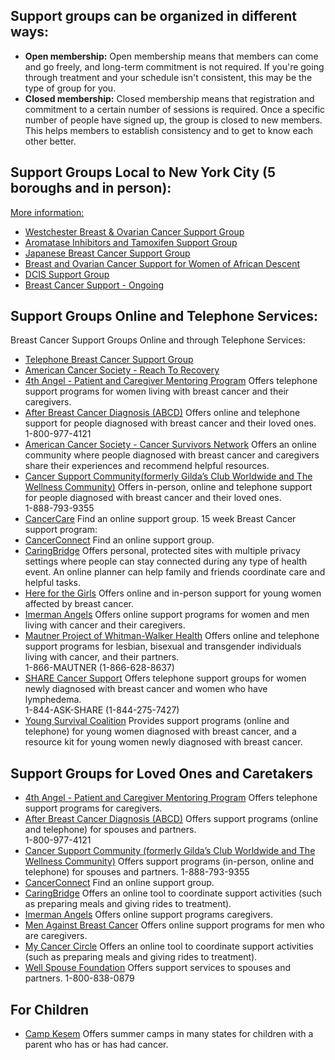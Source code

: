 ## Support groups can be organized in different ways:  
* **Open membership:** Open membership means that members can come and go freely, and long-term commitment is not required. If you're going through treatment and your schedule isn't consistent, this may be the type of group for you.  
* **Closed membership:** Closed membership means that registration and commitment to a certain number of sessions is required. Once a specific number of people have signed up, the group is closed to new members. This helps members to establish consistency and to get to know each other better.  

## Support Groups Local to New York City (5 boroughs and in person):  
[More information:](https://www.sharecancersupport.org/breast-cancer/support-groups/)
* [Westchester Breast & Ovarian Cancer Support Group](https://www.sharecancersupport.org/calendar/support-groups/westchester-breast-and-ovarian-cancer-support-group/)
* [Aromatase Inhibitors and Tamoxifen Support Group](https://www.sharecancersupport.org/calendar/support-groups/coping-with-aromatase-inhibitors-and-tamoxifen/)
* [Japanese Breast Cancer Support Group](https://www.sharecancersupport.org/calendar/support-groups/breast-cancer-support-japanese-daytime/)
* [Breast and Ovarian Cancer Support for Women of African Descent](https://www.sharecancersupport.org/calendar/support-groups/breast-and-ovarian-cancer-support-for-women-of-african-descent/)
* [DCIS Support Group](https://www.sharecancersupport.org/calendar/support-groups/dcis-support-group/)
* [Breast Cancer Support - Ongoing](https://www.sharecancersupport.org/calendar/support-groups/breast-cancer-support-ongoing/)

## Support Groups Online and Telephone Services: 
Breast Cancer Support Groups Online and through Telephone Services: 
* [Telephone Breast Cancer Support Group](https://www.sharecancersupport.org/calendar/support-groups/newly-diagnosed-telephone-support-group/)
* [American Cancer Society - Reach To Recovery](https://www.cancer.org/treatment/support-programs-and-services/reach-to-recovery.html)
* [4th Angel - Patient and Caregiver Mentoring Program](www.4thangel.org)
Offers telephone support programs for women living with breast cancer and their caregivers.
* [After Breast Cancer Diagnosis (ABCD)](www.abcdbreastcancersupport.org)
Offers online and telephone support for people diagnosed with breast cancer and their loved ones.  
1-800-977-4121
* [American Cancer Society - Cancer Survivors Network](www.csn.cancer.org/)
Offers an online community where people diagnosed with breast cancer and caregivers share their experiences and recommend helpful resources.
* [Cancer Support Community(formerly Gilda’s Club Worldwide and The Wellness Community)](www.cancersupportcommunity.org)
Offers in-person, online and telephone support for people diagnosed with breast cancer and their loved ones.  
1-888-793-9355
* [CancerCare](cancercare.org/support_groups/43-breast_cancer_patient_support_group)
Find an online support group. 
15 week Breast Cancer support program: 
* [CancerConnect](www.cancerconnect.com)
Find an online support group.
* [CaringBridge](www.caringbridge.org)
Offers personal, protected sites with multiple privacy settings where people can stay connected during any type of health event. An online planner can help family and friends coordinate care and helpful tasks.
* [Here for the Girls](www.hereforthegirls.org/support/)
Offers online and in-person support for young women affected by breast cancer.
* [Imerman Angels](www.imermanangels.org/)
Offers online support programs for women and men living with cancer and their caregivers.
* [Mautner Project of Whitman-Walker Health](https://www.whitman-walker.org/care-program/cancer-navigation)
Offers online and telephone support programs for lesbian, bisexual and transgender individuals living with cancer, and their partners.  
1-866-MAUTNER (1-866-628-8637)
* [SHARE Cancer Support](www.sharecancersupport.org/)
Offers telephone support groups for women newly diagnosed with breast cancer and women who have lymphedema.  
1-844-ASK-SHARE (1-844-275-7427)
* [Young Survival Coalition](www.youngsurvival.org/)
Provides support programs (online and telephone) for young women diagnosed with breast cancer, and a resource kit for young women newly diagnosed with breast cancer.

## Support Groups for Loved Ones and Caretakers
* [4th Angel - Patient and Caregiver Mentoring Program](www.4thangel.org/)
Offers telephone support programs for caregivers.
* [After Breast Cancer Diagnosis (ABCD)](www.abcdbreastcancersupport.org)
Offers support programs (online and telephone) for spouses and partners.  
1-800-977-4121
* [Cancer Support Community (formerly Gilda’s Club Worldwide and The Wellness Community)](www.cancersupportcommunity.org)
Offers support programs (in-person, online and telephone) for spouses and partners.
1-888-793-9355
* [CancerConnect](www.cancerconnect.com)
Find an online support group.
* [CaringBridge](www.caringbridge.org)
Offers an online tool to coordinate support activities (such as preparing meals and giving rides to treatment).
* [Imerman Angels](www.imermanangels.org/ )
Offers online support programs caregivers.
* [Men Against Breast Cancer](www.menagainstbreastcancer.org/)
Offers online support programs for men who are caregivers.
* [My Cancer Circle](https://mycancercircle.net )
Offers an online tool to coordinate support activities (such as preparing meals and giving rides to treatment).
* [Well Spouse Foundation](www.wellspouse.org)
Offers support services to spouses and partners.
1-800-838-0879

## For Children
* [Camp Kesem](www.campkesem.org/)
Offers summer camps in many states for children with a parent who has or has had cancer.
